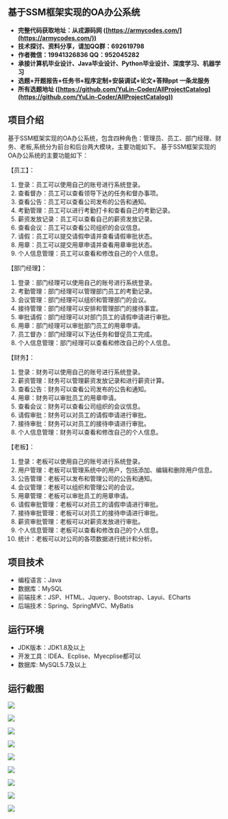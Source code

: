 ## 基于SSM框架实现的OA办公系统

- <b>完整代码获取地址：从戎源码网 ([https://armycodes.com/](https://armycodes.com/))</b>
- <b>技术探讨、资料分享，请加QQ群：692619798</b> 
- <b>作者微信：19941326836  QQ：952045282</b> 
- <b>承接计算机毕业设计、Java毕业设计、Python毕业设计、深度学习、机器学习</b>
- <b>选题+开题报告+任务书+程序定制+安装调试+论文+答辩ppt 一条龙服务</b>
- <b>所有选题地址 ([https://github.com/YuLin-Coder/AllProjectCatalog](https://github.com/YuLin-Coder/AllProjectCatalog)) </b>

## 项目介绍
基于SSM框架实现的OA办公系统，包含四种角色：管理员、员工、部门经理、财务、老板,系统分为前台和后台两大模块，主要功能如下。
基于SSM框架实现的OA办公系统的主要功能如下：

【员工】：
1. 登录：员工可以使用自己的账号进行系统登录。
2. 查看督办：员工可以查看领导下达的任务和督办事项。
3. 查看公告：员工可以查看公司发布的公告和通知。
4. 考勤管理：员工可以进行考勤打卡和查看自己的考勤记录。
5. 薪资发放记录：员工可以查看自己的薪资发放记录。
6. 查看会议：员工可以查看公司组织的会议信息。
7. 请假：员工可以提交请假申请并查看请假审批状态。
8. 用章：员工可以提交用章申请并查看用章审批状态。
9. 个人信息管理：员工可以查看和修改自己的个人信息。

【部门经理】：
1. 登录：部门经理可以使用自己的账号进行系统登录。
2. 考勤管理：部门经理可以管理部门员工的考勤记录。
3. 会议管理：部门经理可以组织和管理部门的会议。
4. 接待管理：部门经理可以安排和管理部门的接待事宜。
5. 审批请假：部门经理可以对部门员工的请假申请进行审批。
6. 用章：部门经理可以审批部门员工的用章申请。
7. 员工督办：部门经理可以下达任务和督促员工完成。
8. 个人信息管理：部门经理可以查看和修改自己的个人信息。

【财务】：
1. 登录：财务可以使用自己的账号进行系统登录。
2. 薪资管理：财务可以管理薪资发放记录和进行薪资计算。
3. 查看公告：财务可以查看公司发布的公告和通知。
4. 用章：财务可以审批员工的用章申请。
5. 查看会议：财务可以查看公司组织的会议信息。
6. 请假审批：财务可以对员工的请假申请进行审批。
7. 接待审批：财务可以对员工的接待申请进行审批。
8. 个人信息管理：财务可以查看和修改自己的个人信息。

【老板】：
1. 登录：老板可以使用自己的账号进行系统登录。
2. 用户管理：老板可以管理系统中的用户，包括添加、编辑和删除用户信息。
3. 公告管理：老板可以发布和管理公司的公告和通知。
4. 会议管理：老板可以组织和管理公司的会议。
5. 用章管理：老板可以审批员工的用章申请。
6. 请假审批管理：老板可以对员工的请假申请进行审批。
7. 接待审批管理：老板可以对员工的接待申请进行审批。
8. 薪资审批管理：老板可以对薪资发放进行审批。
9. 个人信息管理：老板可以查看和修改自己的个人信息。
10. 统计：老板可以对公司的各项数据进行统计和分析。

## 项目技术
- 编程语言：Java
- 数据库：MySQL
- 前端技术：JSP、HTML、Jquery、Bootstrap、Layui、ECharts
- 后端技术：Spring、SpringMVC、MyBatis

## 运行环境
- JDK版本：JDK1.8及以上
- 开发工具：IDEA、Ecplise、Myecplise都可以
- 数据库: MySQL5.7及以上

## 运行截图
![](screenshot/1.png)

![](screenshot/2.png)

![](screenshot/3.png)

![](screenshot/4.png)

![](screenshot/5.png)

![](screenshot/6.png)

![](screenshot/7.png)

![](screenshot/8.png)

![](screenshot/9.png)
